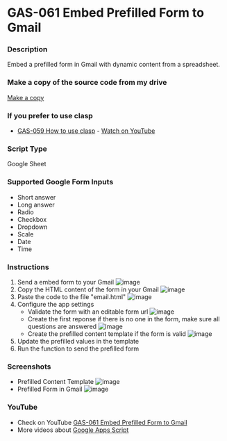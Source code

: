 # GAS-061 Embed Prefilled Form to Gmail

### Description
Embed a prefilled form in Gmail with dynamic content from a spreadsheet.

### Make a copy of the source code from my drive
[Make a copy](https://docs.google.com/spreadsheets/d/1Gb-vIPLiFz_dnAsWM2OqZFQJqOAO4l-rGr1RI6kVUWQ/copy)

### If you prefer to use clasp
* [GAS-059 How to use clasp](https://github.com/ashtonfei/google-apps-script-projects/tree/GAS-059) - [Watch on YouTube](https://youtu.be/V-oE2OyvTKM)

### Script Type
Google Sheet

### Supported Google Form Inputs
* Short answer
* Long answer
* Radio
* Checkbox
* Dropdown
* Scale
* Date
* Time

### Instructions
1. Send a embed form to your Gmail
    ![image](https://user-images.githubusercontent.com/16481229/89705457-25263380-d990-11ea-9743-ebdf16ea8ed3.png)
2. Copy the HTML content of the form in your Gmail
    ![image](https://user-images.githubusercontent.com/16481229/89705610-5d7a4180-d991-11ea-8f92-02cfe000bb4c.png)
3. Paste the code to the file "email.html"
    ![image](https://user-images.githubusercontent.com/16481229/89705763-5869c200-d992-11ea-806f-53d0188fe790.png)
4. Configure the app settings
    * Validate the form with an editable form url
        ![image](https://user-images.githubusercontent.com/16481229/89535618-3bfe4600-d829-11ea-8bda-e0a931384275.png)
    * Create the first reponse if there is no one in the form, make sure all questions are answered
        ![image](https://user-images.githubusercontent.com/16481229/89536072-e8402c80-d829-11ea-9708-071d67f31ec8.png)
    * Create the prefilled content template if the form is valid
        ![image](https://user-images.githubusercontent.com/16481229/89535734-66e89a00-d829-11ea-87af-e5e5b65dd6fb.png)
5. Update the prefilled values in the template
6. Run the function to send the prefilled form

### Screenshots
* Prefilled Content Template
    ![image](https://user-images.githubusercontent.com/16481229/89536284-3e14d480-d82a-11ea-80aa-36efda78c7f4.png)
* Prefilled Form in Gmail
    ![image](https://user-images.githubusercontent.com/16481229/89536514-9946c700-d82a-11ea-8520-f59ce2fe6828.png)

### YouTube
* Check on YouTube [GAS-061 Embed Prefilled Form to Gmail](https://youtu.be/dUGDwNoMHcs)
* More videos about [Google Apps Script](https://www.youtube.com/playlist?list=PLQhwjnEjYj8Bf_EZDrrcmkB9vcB9Sk3x0)

